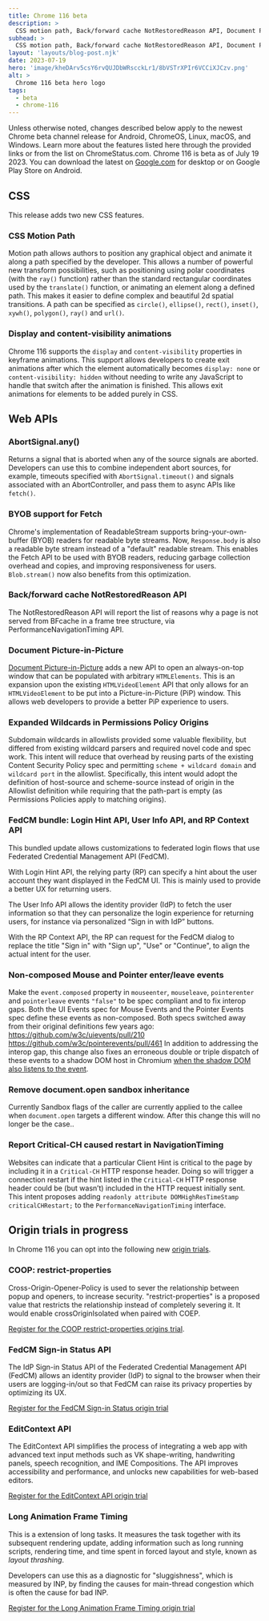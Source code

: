 ```yaml
---
title: Chrome 116 beta
description: >
  CSS motion path, Back/forward cache NotRestoredReason API, Document Picture-in-Picture, and more.
subhead: >
  CSS motion path, Back/forward cache NotRestoredReason API, Document Picture-in-Picture, and more.
layout: 'layouts/blog-post.njk'
date: 2023-07-19
hero: 'image/kheDArv5csY6rvQUJDbWRscckLr1/8bVSTrXPIr6VCCiXJCzv.png'
alt: >
  Chrome 116 beta hero logo
tags:
  - beta
  - chrome-116
---
```


Unless otherwise noted, changes described below apply to the newest Chrome beta channel release for Android, ChromeOS, Linux, macOS, and Windows. Learn more about the features listed here through the provided links or from the list on ChromeStatus.com. Chrome 116 is beta as of July 19 2023. You can download the latest on [Google.com](https://www.google.com/chrome/beta/) for desktop or on Google Play Store on Android.

## CSS

This release adds two new CSS features.

### CSS Motion Path

Motion path allows authors to position any graphical object and animate it along a path specified by the developer. This allows a number of powerful new transform possibilities, such as positioning using polar coordinates (with the `ray()` function) rather than the standard rectangular coordinates used by the `translate()` function, or animating an element along a defined path. This makes it easier to define complex and beautiful 2d spatial transitions. A path can be specified as `circle()`, `ellipse()`, `rect()`, `inset()`, `xywh()`, `polygon()`, `ray()` and `url()`. 

### Display and content-visibility animations

Chrome 116 supports the `display` and `content-visibility` properties in keyframe animations. This support allows developers to create exit animations after which the element automatically becomes `display: none` or `content-visibility: hidden` without needing to write any JavaScript to handle that switch after the animation is finished. This allows exit animations for elements to be added purely in CSS. 


## Web APIs

### AbortSignal.any()

Returns a signal that is aborted when any of the source signals are aborted. Developers can use this to combine independent abort sources, for example, timeouts specified with `AbortSignal.timeout()` and signals associated with an AbortController, and pass them to async APIs like `fetch()`.

### BYOB support for Fetch

Chrome's implementation of ReadableStream supports bring-your-own-buffer (BYOB) readers for readable byte streams. Now, `Response.body` is also a readable byte stream instead of a "default" readable stream. This enables the Fetch API to be used with BYOB readers, reducing garbage collection overhead and copies, and  improving responsiveness for users. `Blob.stream()` now also benefits from this optimization.

### Back/forward cache NotRestoredReason API

The NotRestoredReason API will report the list of reasons why a page is not served from BFcache in a frame tree structure, via PerformanceNavigationTiming API. 

### Document Picture-in-Picture

[Document Picture-in-Picture](/docs/web-platform/document-picture-in-picture/) adds a new API to open an always-on-top window that can be populated with arbitrary `HTMLElements`. This is an expansion upon the existing `HTMLVideoElement` API that only allows for an `HTMLVideoElement` to be put into a Picture-in-Picture (PiP) window. This allows web developers to provide a better PiP experience to users. 

### Expanded Wildcards in Permissions Policy Origins

Subdomain wildcards in allowlists provided some valuable flexibility, but differed from existing wildcard parsers and required novel code and spec work. This intent will reduce that overhead by reusing parts of the existing Content Security Policy spec and permitting `scheme + wildcard domain` and `wildcard port` in the allowlist. Specifically, this intent would adopt the definition of host-source and scheme-source instead of origin in the Allowlist definition while requiring that the path-part is empty (as Permissions Policies apply to matching origins). 

### FedCM bundle: Login Hint API, User Info API, and RP Context API

This bundled update allows customizations to federated login flows that use Federated Credential Management API (FedCM).

With Login Hint API, the relying party (RP) can specify a hint about the user account they want displayed in the FedCM UI. This is mainly used to provide a better UX for returning users.

The User Info API allows the identity provider (IdP) to fetch the user information so that they can personalize the login experience for returning users, for instance via personalized “Sign in with IdP” buttons.

With the RP Context API, the RP can request for the FedCM dialog to replace the title "Sign in" with "Sign up", "Use" or "Continue", to align the actual intent for the user.


### Non-composed Mouse and Pointer enter/leave events

Make the `event.composed` property in `mouseenter`, `mouseleave`, `pointerenter` and `pointerleave` events `"false"` to be spec compliant and to fix interop gaps. Both the UI Events spec for Mouse Events and the Pointer Events spec define these events as non-composed. Both specs switched away from their original definitions few years ago: https://github.com/w3c/uievents/pull/210 https://github.com/w3c/pointerevents/pull/461 In addition to addressing the interop gap, this change also fixes an erroneous double or triple dispatch of these events to a shadow DOM host in Chromium [when the shadow DOM also listens to the event](https://crbug.com/1136584). 

### Remove document.open sandbox inheritance

Currently Sandbox flags of the caller are currently applied to the callee when `document.open` targets a different window. After this change this will no longer be the case..

### Report Critical-CH caused restart in NavigationTiming

Websites can indicate that a particular Client Hint is critical to the page by including it in a `Critical-CH` HTTP response header. Doing so will trigger a connection restart if the hint listed in the `Critical-CH` HTTP response header could be (but wasn’t) included in the HTTP request initially sent. This intent proposes adding `readonly attribute DOMHighResTimeStamp criticalCHRestart;` to the `PerformanceNavigationTiming` interface. 

## Origin trials in progress

In Chrome 116 you can opt into the following new [origin trials](/docs/web-platform/origin-trials/). 

### COOP: restrict-properties

Cross-Origin-Opener-Policy is used to sever the relationship between popup and openers, to increase security. "restrict-properties" is a proposed value that restricts the relationship instead of completely severing it. It would enable crossOriginIsolated when paired with COEP. 

[Register for the COOP restrict-properties origins trial](/origintrials/#/register_trial/1827335548805578753).

### FedCM Sign-in Status API

The IdP Sign-in Status API of the Federated Credential Management API (FedCM) allows an identity provider (IdP) to signal to the browser when their users are logging-in/out so that FedCM can raise its privacy properties by optimizing its UX.

[Register for the FedCM Sign-in Status origin trial](/origintrials/#/register_trial/3196429835526209537)

### EditContext API

The EditContext API simplifies the process of integrating a web app with advanced text input methods such as VK shape-writing, handwriting panels, speech recognition, and IME Compositions. The API improves accessibility and performance, and unlocks new capabilities for web-based editors.

[Register for the EditContext API origin trial](/origintrials/#/register_trial/4565524122246840321)

### Long Animation Frame Timing

This is a extension of long tasks. It measures the task together with its subsequent rendering update, adding information such as long running scripts, rendering time, and time spent in forced layout and style, known as _layout thrashing_.

Developers can use this as a diagnostic for "sluggishness", which is measured by INP, by finding the causes for main-thread congestion which is often the cause for bad INP.

[Register for the Long Animation Frame Timing origin trial](/origintrials/#/view_trial/3935020174414970881)
